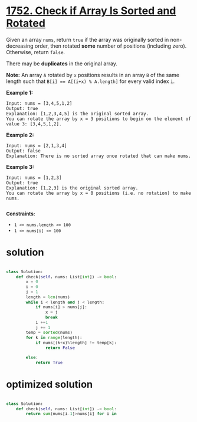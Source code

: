 # [1752. Check if Array Is Sorted and Rotated](https://leetcode.com/problems/check-if-array-is-sorted-and-rotated/description/)

Given an array `nums`, return `true` if the array was originally sorted in non-decreasing order, then rotated **some** number of positions (including zero). Otherwise, return `false`.

There may be **duplicates** in the original array.

**Note:** An array `A` rotated by `x` positions results in an array `B` of the same length such that `B[i] == A[(i+x) % A.length]` for every valid index `i`.

**Example 1:**

```
Input: nums = [3,4,5,1,2]
Output: true
Explanation: [1,2,3,4,5] is the original sorted array.
You can rotate the array by x = 3 positions to begin on the element of value 3: [3,4,5,1,2].
```

**Example 2:**

```
Input: nums = [2,1,3,4]
Output: false
Explanation: There is no sorted array once rotated that can make nums.
```

**Example 3:**

```
Input: nums = [1,2,3]
Output: true
Explanation: [1,2,3] is the original sorted array.
You can rotate the array by x = 0 positions (i.e. no rotation) to make nums.
```

<div class="simple-translate-system-theme" id="simple-translate">

<div class="simple-translate-button" style="background-image: url(&quot;moz-extension://8a9ffb6b-7e69-4e93-aae1-436a1448eff6/icons/512.png&quot;); height: 22px; width: 22px; top: 10px; left: 10px;">

<div class="simple-translate-panel" style="width: 300px; height: 200px; top: 0px; left: 0px; font-size: 13px;">
<div class="simple-translate-result-wrapper" style="overflow: hidden;">
<div class="simple-translate-move" draggable="true">

<div class="simple-translate-result-contents">
<p class="simple-translate-result" dir="auto">

<p class="simple-translate-candidate" dir="auto">

**Constraints:**

- `1 <= nums.length <= 100`
- `1 <= nums[i] <= 100`

# solution

```python

class Solution:
    def check(self, nums: List[int]) -> bool:
        x = 0
        i = 0
        j = 1
        length = len(nums)
        while i < length and j < length:
            if nums[i] > nums[j]:
                x = j
                break
            i +=1
            j += 1
        temp = sorted(nums)
        for k in range(length):
            if nums[(k+x)%length] != temp[k]:
                return False

        else:
            return True

```

# optimized solution

```python

class Solution:
    def check(self, nums: List[int]) -> bool:
        return sum(nums[i-1]>nums[i] for i in range(len(nums)))<=1


```

